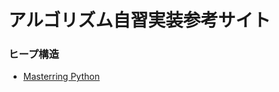 # アルゴリズム自習実装参考サイト


### ヒープ構造

* [Masterring Python](https://python.ms/sub/algorithm/tree/binary-heap/#_2-サンプルコード)
